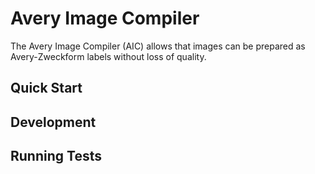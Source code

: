 # Avery Image Compiler

The Avery Image Compiler (AIC) allows that images can be prepared as Avery-Zweckform labels without loss of quality.

## Quick Start

## Development

## Running Tests

